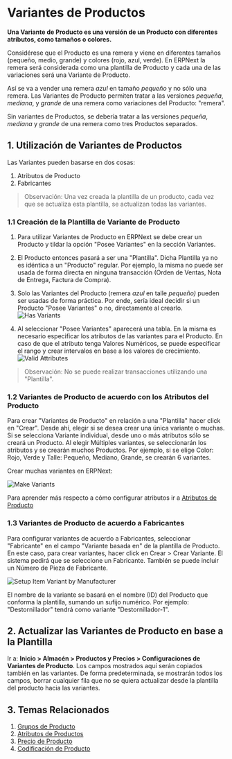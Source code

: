 <!-- add-breadcrumbs -->
# Variantes de Productos

**Una Variante de Producto es una versión de un Producto con diferentes atributos, como tamaños o colores.**

Considérese que el Producto es una remera y viene en diferentes tamaños (pequeño, medio, grande) y colores (rojo, azul, verde). En ERPNext la remera será considerada como una plantilla de Producto y cada una de las variaciones será una Variante de Producto. 

Así se va a vender una remera _azul_ en tamaño _pequeño_ y no sólo una remera. Las Variantes de Producto permiten tratar a las versiones _pequeña_, _mediana_, y _grande_ de una remera como variaciones del Producto: "remera".

Sin variantes de Productos, se debería tratar a las versiones _pequeña_, _mediana_ y _grande_ de una remera como tres Productos separados. 

## 1. Utilización de Variantes de Productos

Las Variantes pueden basarse en dos cosas:

1. Atributos de Producto
2. Fabricantes

> Observación: Una vez creada la plantilla de un producto, cada vez que se actualiza esta plantilla, se actualizan todas las variantes. 

### 1.1 Creación de la Plantilla de Variante de Producto 

1. Para utilizar Variantes de Producto en ERPNext se debe crear un Producto y tildar la opción "Posee Variantes" en la sección Variantes. 

2. El Producto entonces pasará a ser una "Plantilla". Dicha Plantilla ya no es idéntica a un "Producto" regular. Por ejemplo, la misma no puede ser usada de forma directa en ninguna transacción (Orden de Ventas, Nota de Entrega, Factura de Compra).
 
3. Solo las Variantes del Producto (remera _azul_ en talle _pequeño)_ pueden ser usadas de forma práctica. Por ende, sería ideal decidir si un Producto "Posee Variantes" o no, directamente al crearlo. 
    <img class="screenshot" alt="Has Variants" src="{{docs_base_url}}/assets/img/stock/item-has-variants.png">

4. Al seleccionar "Posee Variantes" aparecerá una tabla. En la misma es necesario especificar los atributos de las variantes para el Producto. En caso de que el atributo tenga Valores Numéricos, se puede especificar el rango y crear intervalos en base a los valores de crecimiento. 
    <img class="screenshot" alt="Valid Attributes" src="{{docs_base_url}}/assets/img/stock/item-attributes.png">
> Observación: No se puede realizar transacciones utilizando una "Plantilla".

### 1.2 Variantes de Producto de acuerdo con los Atributos del Producto

Para crear "Variantes de Producto" en relación a una "Plantilla" hacer click en "Crear". Desde ahí, elegir si se desea crear una única variante o muchas. Si se selecciona Variante individual, desde uno o más atributos sólo se creará un Producto. Al elegir Múltiples variantes, se seleccionarán los atributos y se crearán muchos Productos. Por ejemplo, si se elige Color: Rojo, Verde y Talle: Pequeño, Mediano, Grande, se crearán 6 variantes. 

Crear muchas variantes en ERPNext:

<img class="screenshot" alt="Make Variants" src="{{docs_base_url}}/assets/img/stock/make-multiple-variants.png">

Para aprender más respecto a cómo configurar atributos ir a [Atributos de Producto](/docs/user/manual/es/stock/item-attribute)

### 1.3 Variantes de Producto de acuerdo a Fabricantes 

Para configurar variantes de acuerdo a Fabricantes, seleccionar "Fabricante" en el campo "Variante basada en" de la plantilla de Producto. 
En este caso, para crear variantes, hacer click en Crear > Crear Variante. El sistema pedirá que se seleccione un Fabricante. También se puede incluir un Número de Pieza de Fabricante. 

<img class='screenshot' alt='Setup Item Variant by Manufacturer' src='{{docs_base_url}}/assets/img/stock/select-mfg-for-variant.png'>

El nombre de la variante se basará en el nombre (ID) del Producto que conforma la plantilla, sumando un sufijo numérico. Por ejemplo: "Destornillador" tendrá como variante "Destornillador-1". 

## 2. Actualizar las Variantes de Producto en base a la Plantilla
Ir a: **Inicio > Almacén > Productos y Precios > Configuraciones de Variantes de Producto**. Los campos mostrados aquí serán copiados también en las variantes. De forma predeterminada, se mostrarán todos los campos, borrar cualquier fila que no se quiera actualizar desde la plantilla del producto hacia las variantes. 

## 3. Temas Relacionados
1. [Grupos de Producto](/docs/user/manual/es/stock/item-group)
1. [Atributos de Productos](/docs/user/manual/es/stock/item-attribute)
1. [Precio de Producto](/docs/user/manual/es/stock/item-price)
1. [Codificación de Producto](/docs/user/manual/es/stock/articles/item-codification)
